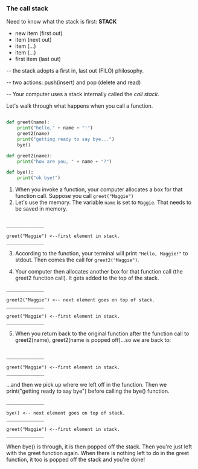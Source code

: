 ### The call stack

Need to know what the stack is first:
__STACK__

* new item (first out)
* item (next out)
* item (...)
* item (...)
* first item (last out)

-- the stack adopts a first in, last out (FILO) philosophy. 

-- two actions: push(insert) and pop (delete and read)


-- Your computer uses  a stack internally called the _call stack_. 

Let's walk through what happens when you call a function. 

```py

def greet(name):
    print("hello," + name + "!")
    greet2(name)
    print("getting ready to say bye...")
    bye()

def greet2(name):
    print("how are you, " + name + "?")

def bye():
    print("ok bye!")

```

1. When you invoke a function, your computer allocates a box for that function call. Suppose you call `greet("Maggie")`
2. Let's use the memory. The variable `name` is set to `Maggie`. That needs to be saved in memory.

```md

______________

greet("Maggie") <--first element in stack.
______________

```

3. According to the function, your terminal will print `"Hello, Maggie!"` to stdout. Then comes the call for `greet2("Maggie")`.

4. Your computer then allocates another box for that function call (the greet2 function call). It gets added to the top of the stack.


```md
______________

greet2("Maggie") <-- next element goes on top of stack. 
______________

greet("Maggie") <--first element in stack.
______________

```

5. When you return back to the original function after the function call to greet2(name), greet2(name is popped off)...so we are back to:

```md

______________

greet("Maggie") <--first element in stack.
______________

```

...and then we pick up where we left off in the function. Then we print("getting ready to say bye") before calling the bye() function. 


```md
______________

bye() <-- next element goes on top of stack. 
______________

greet("Maggie") <--first element in stack.
______________

```

When bye() is through, it is then popped off the stack. Then you're just left with the greet function again. When there is nothing left to do in the greet function, it too is popped off the stack and you're done! 


